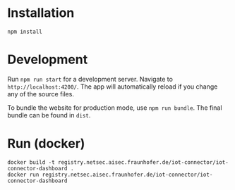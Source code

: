 # Installation
```
npm install
```

# Development
Run `npm run start` for a development server. Navigate to `http://localhost:4200/`. The app will automatically reload if you change any of the source files.

To bundle the website for production mode, use `npm run bundle`. The final bundle can be found in `dist`.

# Run (docker)
```
docker build -t registry.netsec.aisec.fraunhofer.de/iot-connector/iot-connector-dashboard .
docker run registry.netsec.aisec.fraunhofer.de/iot-connector/iot-connector-dashboard
```
